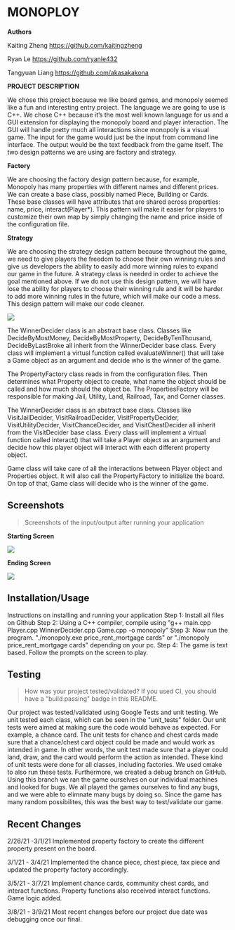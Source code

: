 # MONOPLOY
 
  **Authors** 

  Kaiting Zheng   https://github.com/kaitingzheng

  Ryan Le         https://github.com/ryanle432

  Tangyuan Liang  https://github.com/akasakakona

**PROJECT DESCRIPTION**

We chose this project because we like board games, and monopoly seemed like a fun and interesting entry project. 
The language we are going to use is C++. We chose C++ because it’s the most well known language for us and a GUI extension for displaying the monopoly board and player interaction. The GUI will handle pretty much all interactions since monopoly is a visual game.
The input for the game would just be the input from command line interface. The output would be the text feedback from the game itself. 
The two design patterns we are using are factory and strategy.


**Factory**

We are choosing the factory design pattern because, for example, Monopoly has many properties with different names and different prices. We can create a base class, possibly named Piece, Building or Cards. These base classes will have attributes that are shared across properties: name, price, interact(Player*).  This pattern will make it easier for players to customize their own map by simply changing the name and price inside of the configuration file. 

**Strategy**

We are choosing the strategy design pattern because throughout the game, we need to give players the freedom to choose their own winning rules and give us developers the ability to easily add more winning rules to expand our game in the future. 
A strategy class is needed in order to achieve the goal mentioned above. If we do not use this design pattern, we will have lose the ability for players to choose their winning rule and it will be harder to add more winning rules in the future, which will make our code a mess. This design pattern will make our code cleaner. 

<img src="https://raw.githubusercontent.com/cs100/final-project-rle026-kzhen027-tlian020/master/Project1/Images/Final%20OMT%20Diagram.jpg?token=AKPWCG3CQHKXK6GBRG4YQU3AKGTVS">

The WinnerDecider class is an abstract base class. Classes like DecideByMostMoney, DecideByMostProperty, DecideByTenThousand, DecideByLastBroke all inherit from the WinnerDecider base class. Every class will implement a virtual function called evaluateWinner() that will take a Game object as an argument and decide who is the winner of the game.
 
The PropertyFactory class reads in from the configuration files. Then determines what Property object to create, what name the object should be called and how much should the object be. The PropertiesFactory will be responsible for making Jail, Utility, Land, Railroad, Tax, and Corner classes.

The WinnerDecider class is an abstract base class. Classes like VisitJailDecider, VisitRailroadDecider, VisitPropertyDecider, VisitUtilityDecider, VisitChanceDecider, and VisitChestDecider all inherit from the VisitDecider base class. Every class will implement a virtual function called interact() that will take a Player object as an argument and decide how this player object will interact with each different property object.

Game class will take care of all the interactions between Player object and Properties object. It will also call the PropertyFactory to initialize the board. On top of that, Game class will decide who is the winner of the game.

 ## Screenshots
 > Screenshots of the input/output after running your application

**Starting Screen**

<img src="https://github.com/cs100/final-project-rle026-kzhen027-tlian020/blob/master/Project1/Images/Screenshot.png">

**Ending Screen**

<img src="https://github.com/cs100/final-project-rle026-kzhen027-tlian020/blob/master/Project1/Images/Screenshot1.png">

 ## Installation/Usage
 Instructions on installing and running your application
 Step 1: Install all files on Github
 Step 2: Using a C++ compiler, compile using "g++ main.cpp Player.cpp WinnerDecider.cpp Game.cpp -o monopoly"
 Step 3: Now run the program. "./monopoly.exe price_rent_mortgage cards" or "./monopoly price_rent_mortgage cards" depending on your pc. 
 Step 4: The game is text based. Follow the prompts on the screen to play.
 ## Testing
 > How was your project tested/validated? If you used CI, you should have a "build passing" badge in this README.

Our project was tested/validated using Google Tests and unit testing. We unit tested each class, which can be seen in the "unit_tests" folder. Our unit tests were aimed at making sure the code would behave as expected. For example, a chance card. The unit tests for chance and chest cards made sure that a chance/chest card object could be made and would work as intended in game. In other words, the unit test made sure that a player could land, draw, and the card would perform the action as intended. These kind of unit tests were done for all classes, including factories. We used cmake to also run these tests. Furthermore, we created a debug branch on GitHub. Using this branch we ran the game ourselves on our individual machines and looked for bugs. We all played the games ourselves to find any bugs, and we were able to elimnate many bugs by doing so. Since the game has many random possibilites, this was the best way to test/validate our game. 
## Recent Changes
2/26/21 -3/1/21 Implemented property factory to create the different property present on the board.

3/1/21 - 3/4/21 Implemented the chance piece, chest piece, tax piece and updated the property factory accordingly.

 3/5/21 - 3/7/21 Implement chance cards, community chest cards, and interact functions. Property functions also received interact functions. Game logic added.

 3/8/21 - 3/9/21 Most recent changes before our project due date was debugging once our final.  
